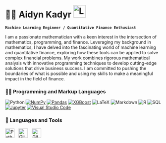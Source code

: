 # 🏄‍♂️ Aidyn Kadyr  <a href="https://www.linkedin.com/in/aidynkadyr/"><img width="40px" alt="LinkedIn" title="LinkedIn" src="https://cdn3.iconfinder.com/data/icons/glypho-social-and-other-logos/64/logo-linkedin-1024.png"/></a>
  **`Machine Learning Engineer / Quantitative Finance Enthusiast`** 
  <p> I am a passionate mathematician with a keen interest in the intersection of mathematics, programming, and finance. Leveraging my background in mathematics, I have delved into the fascinating world of machine learning and quantitative finance, exploring how these tools can be applied to solve complex financial problems. My work combines rigorous mathematical analysis with innovative programming techniques to develop cutting-edge solutions that drive business success. I am committed to pushing the boundaries of what is possible and using my skills to make a meaningful impact in the field of finance.   </p>



<h3>👨‍💻 Programming and Markup Languages</h3>

  <p>
      <a><img alt="Python" src="https://img.shields.io/badge/Python-14354C.svg?logo=python&logoColor=white"></a>
      <a href="#"><img alt="NumPy" src="https://img.shields.io/badge/Numpy-013243.svg?logo=numpy&logoColor=white"></a>
      <a href="#"><img alt="Pandas" src="https://img.shields.io/badge/Pandas-150458.svg?logo=pandas&logoColor=white"></a>
      <a href="#"><img alt="XGBoost" src="https://custom-icon-badges.demolab.com/badge/XGBoost-%20-blue?logo=xgboost&logoColor=blue"></a>
      <a ><img alt="LaTeX" src="https://img.shields.io/badge/LaTeX-008080.svg?logo=LaTeX&logoColor=white"></a>
      <a ><img alt="Markdown" src="https://img.shields.io/badge/Markdown-000000.svg?logo=markdown&logoColor=white"></a>
      <a ><img alt="R" src="https://img.shields.io/badge/R-276DC3.svg?logo=r&logoColor=white"></a>
      <a ><img alt="SQL" src="https://custom-icon-badges.demolab.com/badge/SQL-025E8C.svg?logo=database&logoColor=white"></a>
    <a href="#"><img alt="Jupyter" src="https://img.shields.io/badge/Jupyter-F37626.svg?logo=Jupyter&logoColor=white"></a>
 <a href="#"><img alt="Visual Studio Code" src="https://img.shields.io/badge/Visual%20Studio%20Code-0078d7.svg?logo=visual-studio-code&logoColor=white"></a>
  </p>
                                                                                                                        
### 🧰 Languages and Tools




<img align="left" alt="Python" width="30px" style="padding-right:10px;" src="https://cdn.jsdelivr.net/gh/devicons/devicon/icons/python/python-plain.svg" />
<img align="left" alt="Git" width="30px" style="padding-right:10px;" src="https://cdn.jsdelivr.net/gh/devicons/devicon/icons/git/git-original.svg" />

<img align="left" alt="GitHub" width="30px" style="padding-right:10px;" src="https://cdn.jsdelivr.net/gh/devicons/devicon/icons/github/github-original.svg" />

<br />
